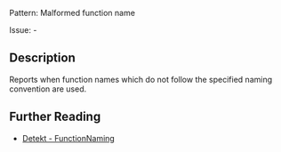 Pattern: Malformed function name

Issue: -

## Description

Reports when function names which do not follow the specified naming convention are used.

## Further Reading

* [Detekt - FunctionNaming](https://detekt.github.io/detekt/naming.html#functionnaming)